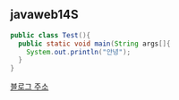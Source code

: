 ## javaweb14S

```java
public class Test(){
  public static void main(String args[]{
    System.out.println("안녕");
  }
}
```

[블로그 주소](https://test.test.com)
